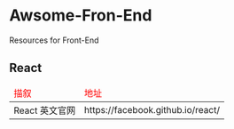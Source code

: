 # Awsome-Fron-End
Resources for Front-End

## React
<table>
  <thead>
  <tr style="color:red;">
  <td>描叙</td>
  <td>地址</td>
  </tr>
  </thead>
  <tbody>
  <tr>
  <td>React 英文官网</td>
  <td>https://facebook.github.io/react/</td>
  </tr>
  </tbody>
</table>
